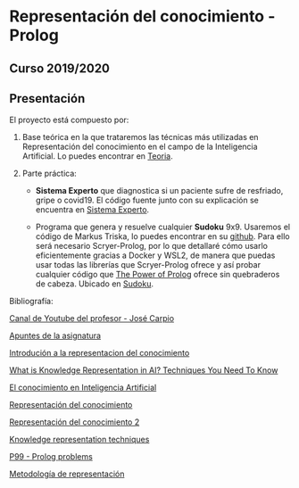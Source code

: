 # Representación del conocimiento - Prolog

## Curso 2019/2020

## Presentación

El proyecto está compuesto por:

1. Base teórica en la que trataremos las técnicas más utilizadas en Representación del conocimiento en el campo de la Inteligencia Artificial. Lo puedes encontrar en [Teoria](https://github.com/nordin-lab/ProyectoRC/tree/master/Teoria).
2. Parte práctica:

    * **Sistema Experto** que diagnostica si un paciente sufre de resfriado, gripe o covid19. El código fuente junto con su explicación se encuentra en [Sistema Experto](https://github.com/nordin-lab/ProyectoRC/tree/master/Sistema_Experto).

    * Programa que genera y resuelve cualquier **Sudoku** 9x9. Usaremos el código de Markus Triska, lo puedes encontrar en su [github](https://github.com/triska/the-power-of-prolog). Para ello será necesario Scryer-Prolog, por lo que detallaré cómo usarlo eficientemente gracias a Docker y WSL2, de manera que puedas usar todas las librerías que Scryer-Prolog ofrece y así probar cualquier código que [The Power of Prolog](https://www.metalevel.at/prolog) ofrece
    sin quebraderos de cabeza. Ubicado en [Sudoku](https://github.com/nordin-lab/ProyectoRC/tree/master/Sudoku).

Bibliografía:

[Canal de Youtube del profesor - José Carpio](https://www.youtube.com/user/josecarpioc)

[Apuntes de la asignatura](http://www.uhu.es/jose.carpio/N_95.pdf)

[Introdución a la representacion del conocimiento](http://openaccess.uoc.edu/webapps/o2/bitstream/10609/69005/2/Representaci%C3%B3n%20del%20conocimiento_M%C3%B3dulo%201_Introducci%C3%B3n%20a%20la%20representaci%C3%B3n%20del%20conocimiento.pdf)

[What is Knowledge Representation in AI? Techniques You Need To Know](https://www.edureka.co/blog/knowledge-representation-in-ai/)

[El conocimiento en Inteligencia Artificial](https://es.slideshare.net/warrionet/el-conocimiento-en-ia)

[Representación del conocimiento](http://www.cs.us.es/~fsancho/?e=172)

[Representación del conocimiento 2](https://www.cs.upc.edu/~bejar/ia/transpas/teoria/3-RC0-Intro_rep_conocimiento.pdf)

[Knowledge representation techniques](http://www.hbcse.tifr.res.in/jrmcont/notespart1/node38.html)

[P99 - Prolog problems](https://www.ic.unicamp.br/~meidanis/courses/mc336/2009s2/prolog/problemas/)

[Metodología de representación](https://sitiointeligenciaa.wordpress.com/representacion-del-conocimiento/)


